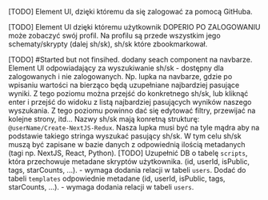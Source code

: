 [TODO]
    Element UI, dzięki któremu da się zalogować za pomocą GitHuba.

[TODO]
    Element UI dzięki któremu użytkownik DOPERIO PO ZALOGOWANIU może zobaczyć swój profil.
    Na profilu są przede wszystkim jego schematy/skrypty (dalej sh/sk), sh/sk które zbookmarkował.

[TODO] #Started but not finsihed. dodany seach component na navbarze.
    Element UI odpowiadający za wyszukiwanie sh/sk - dostępny dla zalogowanych i nie zalogowanych.
    Np. lupka na navbarze, gdzie po wpisaniu wartości na bierząco będą uzupełniane najbardziej pasujące wyniki. Z tego poziomu można przejść do konkretnego sh/sk, lub kliknąć enter i przejść do widoku z listą najbardziej pasujących wyników naszego wyszukania.
    Z tego poziomu powinno dać się edytować filtry, przewijać na kolejne strony, itd...
    Nazwy sh/sk mają konretną strukturę: `@userName/Create-NextJS-Redux`. Nasza lupka musi być na tyle mądra aby na podstawie takiego stringa wyszukać pasujący sh/sk. W tym celu sh/sk muszą być zapisane w bazie danych z odpowiednią ilością metadanych (tagi np. NextJS, React, Python).
    [TODO]
        Uzupełnić DB o tabelę `scripts`, która przechowuje metadane skryptów użytkownika. (id, userId, isPublic, tags, starCounts, ...). - wymaga dodania relacji w tabeli `users`.
        Dodać do tabeli `templates` odpowiednie metadane (id, userId, isPublic, tags, starCounts, ...). - wymaga dodania relacji w tabeli `users`.
